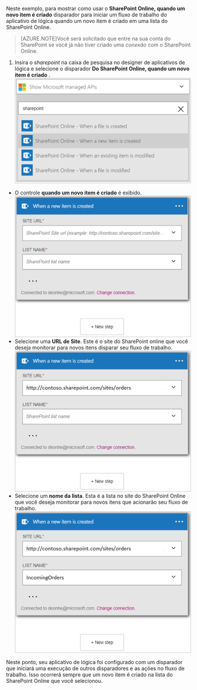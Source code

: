 Neste exemplo, para mostrar como usar o **SharePoint Online, quando um novo item é criado** disparador para iniciar um fluxo de trabalho do aplicativo de lógica quando um novo item é criado em uma lista do SharePoint Online.

>[AZURE.NOTE]Você será solicitado que entre na sua conta do SharePoint se você já não tiver criado uma *conexão* com o SharePoint Online.  

1. Insira o *sharepoint* na caixa de pesquisa no designer de aplicativos de lógica e selecione o disparador **Do SharePoint Online, quando um novo item é criado** .  
![Imagem de acionamento online do SharePoint](./media/connectors-create-api-sharepointonline/trigger-1.png)  
- O controle **quando um novo item é criado** é exibido.  
![Imagem do SharePoint online disparador 2](./media/connectors-create-api-sharepointonline/trigger-2.png)   
- Selecione uma **URL de Site**. Este é o site do SharePoint online que você deseja monitorar para novos itens disparar seu fluxo de trabalho.  
![Imagem de acionamento online do SharePoint 3](./media/connectors-create-api-sharepointonline/trigger-3.png)   
- Selecione um **nome da lista**. Esta é a lista no site do SharePoint Online que você deseja monitorar para novos itens que acionarão seu fluxo de trabalho.  
![Imagem de acionamento online do SharePoint 4](./media/connectors-create-api-sharepointonline/trigger-4.png)   

Neste ponto, seu aplicativo de lógica foi configurado com um disparador que iniciará uma execução de outros disparadores e as ações no fluxo de trabalho. Isso ocorrerá sempre que um novo item é criado na lista do SharePoint Online que você selecionou.  